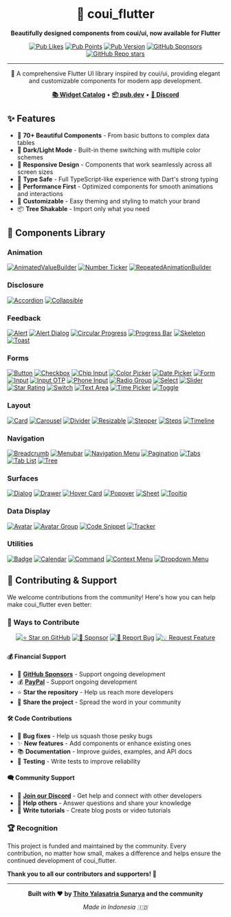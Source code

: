 <div align="center">

# 🎨 coui_flutter

**Beautifully designed components from coui/ui, now available for Flutter**

[![Pub Likes](https://img.shields.io/pub/likes/coui_flutter?style=for-the-badge&logo=dart&logoColor=white)](https://pub.dev/packages/coui_flutter)
[![Pub Points](https://img.shields.io/pub/points/coui_flutter?style=for-the-badge&logo=dart&logoColor=white)](https://pub.dev/packages/coui_flutter)
[![Pub Version](https://img.shields.io/pub/v/coui_flutter?style=for-the-badge&logo=dart&logoColor=white)](https://pub.dev/packages/coui_flutter)
[![GitHub Sponsors](https://img.shields.io/github/sponsors/sunarya-thito?style=for-the-badge&logo=github&logoColor=white)](https://github.com/sponsors/sunarya-thito)
[![GitHub Repo stars](https://img.shields.io/github/stars/sunarya-thito/coui_flutter?style=for-the-badge&logo=github&logoColor=white)](https://github.com/coco-de/coui)

---

🚀 A comprehensive Flutter UI library inspired by coui/ui, providing elegant and customizable components for modern app development.

**[📚 Widget Catalog](https://sunarya-thito.github.io/coui_flutter/)** • **[📦 pub.dev](https://pub.dev/packages/coui_flutter)** • **[💬 Discord](https://discord.gg/ZzfBPQG4sV)**

</div>

## ✨ Features

- 🎨 **70+ Beautiful Components** - From basic buttons to complex data tables
- 🌙 **Dark/Light Mode** - Built-in theme switching with multiple color schemes  
- 📱 **Responsive Design** - Components that work seamlessly across all screen sizes
- 🎯 **Type Safe** - Full TypeScript-like experience with Dart's strong typing
- 🚀 **Performance First** - Optimized components for smooth animations and interactions
- 🎨 **Customizable** - Easy theming and styling to match your brand
- 📦 **Tree Shakable** - Import only what you need

## 🧩 Components Library

### Animation
[![AnimatedValueBuilder](https://raw.githubusercontent.com/sunarya-thito/coui_flutter/master/docs_images/animatedvaluebuilder.png)](https://sunarya-thito.github.io/coui_flutter/#/components/animated_value_builder)
[![Number Ticker](https://raw.githubusercontent.com/sunarya-thito/coui_flutter/master/docs_images/number_ticker.png)](https://sunarya-thito.github.io/coui_flutter/#/components/number_ticker)
[![RepeatedAnimationBuilder](https://raw.githubusercontent.com/sunarya-thito/coui_flutter/master/docs_images/repeatedanimationbuilder.png)](https://sunarya-thito.github.io/coui_flutter/#/components/repeated_animation_builder)

### Disclosure
[![Accordion](https://raw.githubusercontent.com/sunarya-thito/coui_flutter/master/docs_images/accordion.png)](https://sunarya-thito.github.io/coui_flutter/#/components/accordion)
[![Collapsible](https://raw.githubusercontent.com/sunarya-thito/coui_flutter/master/docs_images/collapsible.png)](https://sunarya-thito.github.io/coui_flutter/#/components/collapsible)

### Feedback
[![Alert](https://raw.githubusercontent.com/sunarya-thito/coui_flutter/master/docs_images/alert.png)](https://sunarya-thito.github.io/coui_flutter/#/components/alert)
[![Alert Dialog](https://raw.githubusercontent.com/sunarya-thito/coui_flutter/master/docs_images/alert_dialog.png)](https://sunarya-thito.github.io/coui_flutter/#/components/alert-dialog)
[![Circular Progress](https://raw.githubusercontent.com/sunarya-thito/coui_flutter/master/docs_images/circular_progress.png)](https://sunarya-thito.github.io/coui_flutter/#/components/circular-progress)
[![Progress Bar](https://raw.githubusercontent.com/sunarya-thito/coui_flutter/master/docs_images/progress.png)](https://sunarya-thito.github.io/coui_flutter/#/components/progress)
[![Skeleton](https://raw.githubusercontent.com/sunarya-thito/coui_flutter/master/docs_images/skeleton.png)](https://sunarya-thito.github.io/coui_flutter/#/components/skeleton)
[![Toast](https://raw.githubusercontent.com/sunarya-thito/coui_flutter/master/docs_images/toast.png)](https://sunarya-thito.github.io/coui_flutter/#/components/toast)

### Forms
[![Button](https://raw.githubusercontent.com/sunarya-thito/coui_flutter/master/docs_images/button.png)](https://sunarya-thito.github.io/coui_flutter/#/components/button)
[![Checkbox](https://raw.githubusercontent.com/sunarya-thito/coui_flutter/master/docs_images/checkbox.png)](https://sunarya-thito.github.io/coui_flutter/#/components/checkbox)
[![Chip Input](https://raw.githubusercontent.com/sunarya-thito/coui_flutter/master/docs_images/chip_input.png)](https://sunarya-thito.github.io/coui_flutter/#/components/chip_input)
[![Color Picker](https://raw.githubusercontent.com/sunarya-thito/coui_flutter/master/docs_images/colorpicker.png)](https://sunarya-thito.github.io/coui_flutter/#/components/color-picker)
[![Date Picker](https://raw.githubusercontent.com/sunarya-thito/coui_flutter/master/docs_images/datepicker.png)](https://sunarya-thito.github.io/coui_flutter/#/components/date_picker)
[![Form](https://raw.githubusercontent.com/sunarya-thito/coui_flutter/master/docs_images/form.png)](https://sunarya-thito.github.io/coui_flutter/#/components/form)
[![Input](https://raw.githubusercontent.com/sunarya-thito/coui_flutter/master/docs_images/input.png)](https://sunarya-thito.github.io/coui_flutter/#/components/input)
[![Input OTP](https://raw.githubusercontent.com/sunarya-thito/coui_flutter/master/docs_images/inputotp.png)](https://sunarya-thito.github.io/coui_flutter/#/components/input_otp)
[![Phone Input](https://raw.githubusercontent.com/sunarya-thito/coui_flutter/master/docs_images/phone_input.png)](https://sunarya-thito.github.io/coui_flutter/#/components/phone_input)
[![Radio Group](https://raw.githubusercontent.com/sunarya-thito/coui_flutter/master/docs_images/radiogroup.png)](https://sunarya-thito.github.io/coui_flutter/#/components/radio_group)
[![Select](https://raw.githubusercontent.com/sunarya-thito/coui_flutter/master/docs_images/select.png)](https://sunarya-thito.github.io/coui_flutter/#/components/select)
[![Slider](https://raw.githubusercontent.com/sunarya-thito/coui_flutter/master/docs_images/slider.png)](https://sunarya-thito.github.io/coui_flutter/#/components/slider)
[![Star Rating](https://raw.githubusercontent.com/sunarya-thito/coui_flutter/master/docs_images/star_rating.png)](https://sunarya-thito.github.io/coui_flutter/#/components/star_rating)
[![Switch](https://raw.githubusercontent.com/sunarya-thito/coui_flutter/master/docs_images/switch.png)](https://sunarya-thito.github.io/coui_flutter/#/components/switch)
[![Text Area](https://raw.githubusercontent.com/sunarya-thito/coui_flutter/master/docs_images/textarea.png)](https://sunarya-thito.github.io/coui_flutter/#/components/text_area)
[![Time Picker](https://raw.githubusercontent.com/sunarya-thito/coui_flutter/master/docs_images/time_picker.png)](https://sunarya-thito.github.io/coui_flutter/#/components/time_picker)
[![Toggle](https://raw.githubusercontent.com/sunarya-thito/coui_flutter/master/docs_images/toggle.png)](https://sunarya-thito.github.io/coui_flutter/#/components/toggle)

### Layout
[![Card](https://raw.githubusercontent.com/sunarya-thito/coui_flutter/master/docs_images/card.png)](https://sunarya-thito.github.io/coui_flutter/#/components/card)
[![Carousel](https://raw.githubusercontent.com/sunarya-thito/coui_flutter/master/docs_images/carousel.png)](https://sunarya-thito.github.io/coui_flutter/#/components/carousel)
[![Divider](https://raw.githubusercontent.com/sunarya-thito/coui_flutter/master/docs_images/divider.png)](https://sunarya-thito.github.io/coui_flutter/#/components/divider)
[![Resizable](https://raw.githubusercontent.com/sunarya-thito/coui_flutter/master/docs_images/resizable.png)](https://sunarya-thito.github.io/coui_flutter/#/components/resizable)
[![Stepper](https://raw.githubusercontent.com/sunarya-thito/coui_flutter/master/docs_images/stepper.png)](https://sunarya-thito.github.io/coui_flutter/#/components/stepper)
[![Steps](https://raw.githubusercontent.com/sunarya-thito/coui_flutter/master/docs_images/steps.png)](https://sunarya-thito.github.io/coui_flutter/#/components/steps)
[![Timeline](https://raw.githubusercontent.com/sunarya-thito/coui_flutter/master/docs_images/timeline.png)](https://sunarya-thito.github.io/coui_flutter/#/components/timeline)

### Navigation
[![Breadcrumb](https://raw.githubusercontent.com/sunarya-thito/coui_flutter/master/docs_images/breadcrumb.png)](https://sunarya-thito.github.io/coui_flutter/#/components/breadcrumb)
[![Menubar](https://raw.githubusercontent.com/sunarya-thito/coui_flutter/master/docs_images/menubar.png)](https://sunarya-thito.github.io/coui_flutter/#/components/menubar)
[![Navigation Menu](https://raw.githubusercontent.com/sunarya-thito/coui_flutter/master/docs_images/navigation_menu.png)](https://sunarya-thito.github.io/coui_flutter/#/components/navigation_menu)
[![Pagination](https://raw.githubusercontent.com/sunarya-thito/coui_flutter/master/docs_images/pagination.png)](https://sunarya-thito.github.io/coui_flutter/#/components/pagination)
[![Tabs](https://raw.githubusercontent.com/sunarya-thito/coui_flutter/master/docs_images/tabs.png)](https://sunarya-thito.github.io/coui_flutter/#/components/tabs)
[![Tab List](https://raw.githubusercontent.com/sunarya-thito/coui_flutter/master/docs_images/tablist.png)](https://sunarya-thito.github.io/coui_flutter/#/components/tab_list)
[![Tree](https://raw.githubusercontent.com/sunarya-thito/coui_flutter/master/docs_images/tree.png)](https://sunarya-thito.github.io/coui_flutter/#/components/tree)

### Surfaces
[![Dialog](https://raw.githubusercontent.com/sunarya-thito/coui_flutter/master/docs_images/dialog.png)](https://sunarya-thito.github.io/coui_flutter/#/components/dialog)
[![Drawer](https://raw.githubusercontent.com/sunarya-thito/coui_flutter/master/docs_images/drawer.png)](https://sunarya-thito.github.io/coui_flutter/#/components/drawer)
[![Hover Card](https://raw.githubusercontent.com/sunarya-thito/coui_flutter/master/docs_images/hover_card.png)](https://sunarya-thito.github.io/coui_flutter/#/components/hover_card)
[![Popover](https://raw.githubusercontent.com/sunarya-thito/coui_flutter/master/docs_images/popover.png)](https://sunarya-thito.github.io/coui_flutter/#/components/popover)
[![Sheet](https://raw.githubusercontent.com/sunarya-thito/coui_flutter/master/docs_images/sheet.png)](https://sunarya-thito.github.io/coui_flutter/#/components/sheet)
[![Tooltip](https://raw.githubusercontent.com/sunarya-thito/coui_flutter/master/docs_images/tooltip.png)](https://sunarya-thito.github.io/coui_flutter/#/components/tooltip)

### Data Display
[![Avatar](https://raw.githubusercontent.com/sunarya-thito/coui_flutter/master/docs_images/avatar.png)](https://sunarya-thito.github.io/coui_flutter/#/components/avatar)
[![Avatar Group](https://raw.githubusercontent.com/sunarya-thito/coui_flutter/master/docs_images/avatar_group.png)](https://sunarya-thito.github.io/coui_flutter/#/components/avatar_group)
[![Code Snippet](https://raw.githubusercontent.com/sunarya-thito/coui_flutter/master/docs_images/codesnippet.png)](https://sunarya-thito.github.io/coui_flutter/#/components/code-snippet)
[![Tracker](https://raw.githubusercontent.com/sunarya-thito/coui_flutter/master/docs_images/tracker.png)](https://sunarya-thito.github.io/coui_flutter/#/components/tracker)

### Utilities
[![Badge](https://raw.githubusercontent.com/sunarya-thito/coui_flutter/master/docs_images/badge.png)](https://sunarya-thito.github.io/coui_flutter/#/components/badge)
[![Calendar](https://raw.githubusercontent.com/sunarya-thito/coui_flutter/master/docs_images/calendar.png)](https://sunarya-thito.github.io/coui_flutter/#/components/calendar)
[![Command](https://raw.githubusercontent.com/sunarya-thito/coui_flutter/master/docs_images/command.png)](https://sunarya-thito.github.io/coui_flutter/#/components/command)
[![Context Menu](https://raw.githubusercontent.com/sunarya-thito/coui_flutter/master/docs_images/context_menu.png)](https://sunarya-thito.github.io/coui_flutter/#/components/context_menu)
[![Dropdown Menu](https://raw.githubusercontent.com/sunarya-thito/coui_flutter/master/docs_images/dropdown_menu.png)](https://sunarya-thito.github.io/coui_flutter/#/components/dropdown_menu)

## 🤝 Contributing & Support

We welcome contributions from the community! Here's how you can help make coui_flutter even better:

### 🌟 Ways to Contribute

<div align="center">

[![⭐ Star on GitHub](https://img.shields.io/badge/⭐_Star_on_GitHub-black?style=for-the-badge&logo=github)](https://github.com/coco-de/coui)
[![💖 Sponsor](https://img.shields.io/badge/💖_Sponsor-pink?style=for-the-badge&logo=github-sponsors)](https://github.com/sponsors/sunarya-thito)
[![🐛 Report Bug](https://img.shields.io/badge/🐛_Report_Bug-red?style=for-the-badge&logo=github)](https://github.com/coco-de/coui/issues)
[![💡 Request Feature](https://img.shields.io/badge/💡_Request_Feature-blue?style=for-the-badge&logo=github)](https://github.com/coco-de/coui/issues)

</div>

#### 💰 Financial Support
- 💖 **[GitHub Sponsors](https://github.com/sponsors/sunarya-thito)** - Support ongoing development
- 💰 **[PayPal](https://paypal.me/sunaryathito)** - Support ongoing development
- ⭐ **Star the repository** - Help us reach more developers
- 📢 **Share the project** - Spread the word in your community

#### 🛠️ Code Contributions
- 🐛 **Bug fixes** - Help us squash those pesky bugs
- ✨ **New features** - Add components or enhance existing ones
- 📚 **Documentation** - Improve guides, examples, and API docs
- 🧪 **Testing** - Write tests to improve reliability

#### 🗨️ Community Support
- 💬 **[Join our Discord](https://discord.gg/ZzfBPQG4sV)** - Get help and connect with other developers
- 🤝 **Help others** - Answer questions and share your knowledge
- 📝 **Write tutorials** - Create blog posts or video tutorials

### 🏆 Recognition

This project is funded and maintained by the community. Every contribution, no matter how small, makes a difference and helps ensure the continued development of coui_flutter.

**Thank you to all our contributors and supporters! 🙏**

---

<div align="center">

**Built with ❤️ by [Thito Yalasatria Sunarya](https://github.com/sunarya-thito) and the community**

*Made in Indonesia 🇮🇩*

</div>